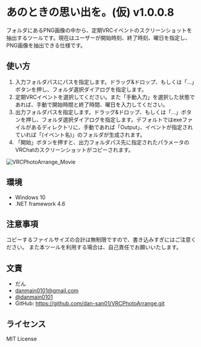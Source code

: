 # あのときの思い出を。(仮) v1.0.0.8

フォルダにあるPNG画像の中から、定期VRCイベントのスクリーンショットを抽出するツールです。現在はユーザーが開始時刻、終了時刻、曜日を指定し、PNG画像を抽出できる仕様です。

## 使い方
1. 入力フォルダパスにパスを指定します。ドラッグ&ドロップ、もしくは「...」ボタンを押し、フォルダ選択ダイアログを指定します。
2. 定期VRCイベントを選択してください。また「手動入力」を選択した状態であれば、手動で開始時間と終了時間、曜日を入力してください。
3. 出力フォルダパスを指定します。ドラッグ&ドロップ、もしくは「...」ボタンを押し、フォルダ選択ダイアログを指定します。デフォルトではexeファイルがあるディレクトリに、手動であれば「Output」、イベントが指定されていれば「(イベント名)」のフォルダが生成されます。
4. 「開始」ボタンを押すと、出力フォルダパス先に指定されたパラメータのVRChatのスクリーンショットがコピーされます。

![VRCPhotoArrange_Movie](https://user-images.githubusercontent.com/39612143/150947855-a21bd1cd-86a1-4f81-8bbe-76efcb8559fb.gif)

## 環境

* Windows 10
* .NET framework 4.6

## 注意事項

コピーするファイルサイズの合計は無制限ですので、書き込みすぎにはご注意ください。
また本ツールを利用する場合は、自己責任でお願いいたします。


## 文責

* だん
* danmain0101@gmail.com
* [@danmain0101](https://twitter.com/danmain0101)
* GitHub: https://github.com/dan-san01/VRCPhotoArrange.git


## ライセンス

MIT License
